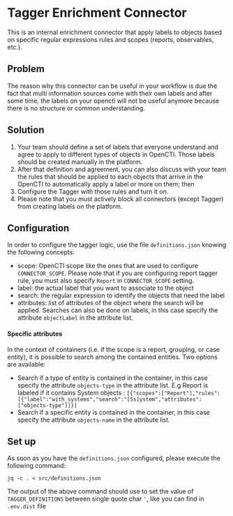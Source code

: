 # Tagger Enrichment Connector

This is an internal enrichment connector that apply labels to objects based on specific regular expressions rules and scopes (reports, observables, etc.).

## Problem

The reason why this connector can be useful in your workflow is due the fact that multi information sources come with their own labels and after some time, the labels on your opencti will not be useful anymore because there is no structure or common understanding.

## Solution

1. Your team should define a set of labels that everyone understand and agree to apply to different types of objects in OpenCTI. Those labels should be created manually in the platform.
2. After that definition and agreement, you can also discuss with your team the rules that should be applied to each objects that arrive in the OpenCTI to automatically apply a label or more on them; then
3. Configure the Tagger with those rules and turn it on.
4. Please note that you must actively block all connectors (except Tagger) from creating labels on the platform.

## Configuration

In order to configure the tagger logic, use the file `definitions.json` knowing the following concepts:

* scope: OpenCTI scope like the ones that are used to configure `CONNECTOR_SCOPE`. Please note that if you are configuring report tagger rule, you must also specify `Report` in `CONNECTOR_SCOPE` setting.
* label: the actual label that you want to associate to the object
* search: the regular expression to identify the objects that need the label
* attributes: list of attributes of the object where the search will be applied. Searches can also be done on labels, in this case specify the attribute `objectLabel` in the attribute list.

#### Specific attributes

In the context of containers (i.e. if the scope is a report, grouping, or case entity), it is possible to search among the contained entities. Two options are available:

* Search if a type of entity is contained in the container, in this case specify the attribute `objects-type` in the attribute list. E.g Report is labeled if it contains System objects : `[{"scopes":["Report"],"rules":[{"label":"with_systems","search":"[Ss]ystem","attributes":["objects-type"]]}]`
* Search if a specific entity is contained in the container, in this case specify the attribute `objects-name` in the attribute list.

## Set up

As soon as you have the `definitions.json` configured, please execute the following command:
```
jq -c . < src/definitions.json
```

The output of the above command should use to set the value of `TAGGER_DEFINITIONS` between single quote char `'`, like you can find in `.env.dist` file

